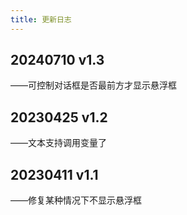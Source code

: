 ```yaml
---
title: 更新日志
---
```


## 20240710 v1.3

——可控制对话框是否最前方才显示悬浮框

## 20230425 v1.2

——文本支持调用变量了

## 20230411 v1.1

——修复某种情况下不显示悬浮框
